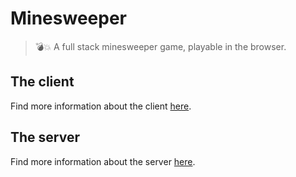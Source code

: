 # Minesweeper
> 💣💥 A full stack minesweeper game, playable in the browser.

## The client

Find more information about the client [here](https://github.com/horeilly1101/minesweeper/tree/master/client).

## The server

Find more information about the server [here](https://github.com/horeilly1101/minesweeper/tree/master/server).
